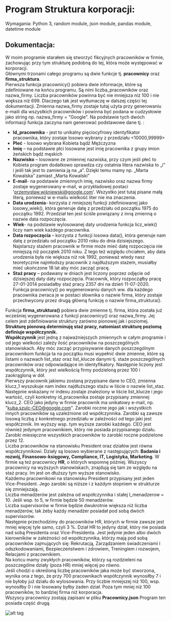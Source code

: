 # Program Struktura korporacji:

Wymagania: Python 3, random module, json module, pandas module, datetime module

## Dokumentacja:
W moim programie starałem się stworzyć fikcyjnych pracowników w firmie, zachowując przy tym strukturę podobną do tej, która może występować w korporacji.<br>
Głównymi trzonami całego programu są dwie funkcje tj. **pracownicy** oraz **firma_struktura**.<br>
Pierwsza funkcja pracownicy() pobiera dwie informacje, które są zdefiniowane na końcu programu.
Są nimi liczba_pracowników oraz nazwa_firmy. Liczba pracowników powinna być nie mniejsza niż 100 i nie większa niż 699. Dlaczego tak jest wytłumaczę w dalszej
części tej dokumentacji. Zmienna nazwa_firmy zostaje tutaj użyta przy generowaniu e-maili dla wszystkich pracowników i powinna być podana w cudzysłowie jako
string np. nazwa_firmy = "Google". Na podstawie tych dwóch informacji funkcja zaczyna nam generować podstawowe dane tj. :<br>
- **Id_pracownika** - jest to unikalny pięciocyfrowy identyfikator pracownika, który zostaje losowo wybrany z przedziału <10000,99999><br>
- **Pleć** - losowo wybrana Kobieta bądź Mężczyzna<br>
- **Imię** – na podstawie płci losowane jest imię pracownika z grupy imion żeńskich bądź męskich<br>
- **Nazwisko** – losowane ze zmiennej nazwiska, przy czym jeśli płeć to Kobieta program dodatkowo sprawdza czy ostatnia litera nazwiska to „i” i jeśli tak jest to zamienia ją na „a”. Dzięki temu mamy
np. „Marta Kowalska” zamiast „Marta Kowalski”<br>
- **E-mail**- na podstawie zmiennych imię, nazwisko oraz nazwa firmy zostaje wygenerowany e-mail,
w przykładowej postaci 'przemysław.wiśniewski@google.com'. Wszystko jest tutaj pisane małą literą, ponieważ w e-mailu wielkość liter nie ma znaczenia.<br>
- **Data urodzenia**- korzysta z mniejszej funkcji zdefiniowanej jako losowy_wiek(), która generuje datę
z przedziału od początku 1975 do początku 1992. Przedział ten jest ściśle powiązany z inną zmienną
o nazwie data rozpoczęcia.<br>
- **Wiek**- na podstawie wylosowanej daty urodzenia funkcja licz_wiek() liczy nam wiek każdego pracownika.<br>
- **Data rozpoczęcia** – korzysta z funkcji losowa data(), która generuje nam datę z przedziału od początku 2010 roku do dnia dzisiejszego. Najstarszy stażem pracownik w firmie może mieć datę
rozpoczęcia nie mniejszą niż początek 2010 roku. Z tego też względu chciałem, aby data urodzenia była nie większa niż rok 1992, ponieważ wtedy nasz teoretycznie najmłodszy pracownik
z najdłuższym stażem, musiałby mieć ukończone 18 lat aby móc zacząć pracę. <br>
- **Staż pracy** – podawany w dniach jest liczony poprzez odjęcie od dzisiejszej daty daty rozpoczęcia.
Pracownik, który rozpocząłby pracę 27-01-2014 posiadałby staż pracy  2357 dni na dzień 11-07-2020.<br>
Funkcja pracownicy() po wygenerowaniu danych ww. dla każdego pracownika zwraca je w postaci słownika o nazwie firma, który zostaje przechwycony przez drugą główną funkcję o nazwie firma_struktura().<br>



Funkcja **firma_struktura()** pobiera dwie zmienne tj. firma, która została już wcześniej wygenerowana z funkcji pracownicy() oraz nazwa_firmy.
Jej celem jest zdefiniowanie struktury zarówno pionowej jak i poziomej. **Strukturę pionową determinuję staż pracy, natomiast strukturę poziomą definiuje współczynnik.**<br>
**Współczynnik** jest jedną z najważniejszych zmiennych w całym programie i od jego wielkości zależy ilość pracowników na poszczególnych stanowiskach. Aby móc zacząć przypisywanie danych
poszczególnym pracownikom funkcja ta na początku musi wypełnić dwie zmienne, które są listami o nazwach list_staz oraz list_klucze danymi tj. staże poszczególnych pracowników oraz
odpowiadające im identyfikatory. Następnie liczony jest współczynnik, który jest wielkością firmy podzieloną przez 100 i zaokrągloną w dół.<br>
Pierwszy pracownik jakiemu zostaną przypisane dane to CEO, zmienna klucz_1 wyszukuje nam index najdłuższego stażu w liście o nazwie list_staz. Następnie wskazany nr indexu zostaje znaleziony
w liście list_klucze i jego wartość, czyli konkretny id_pracownika zostaje przypisany zmiennej klucz_2.
CEO jako jedyny w firmie pracownik ma unikatowy e-mail, np.  "kuba.szulc-CEO@google.com". Zarobki roczne jego jak i wszystkich innych pracowników są uzależnione od współczynnika.
Zarobki są zawsze losową liczbą z konkretnego przedziału w zależności od tego jaki jest współcznnik. Im wyższy wsp. tym wyższe zarobki każdego. CEO jest również jedynym pracownikiem,
który nie posiada przypisanego działu. Zarobki miesięczne wszystkich pracowników to zarobki roczne podzielone przez 12.<br>
Liczba pracowników na stanowisku President oraz działów jest równa współczynnikowi. Działy są losowo wybierane z następujących: **Badania i rozwój, Finansowo-księgowy, Compliance, IT,
Logistyka, Marketing**. W firmie są też pracownicy **HR**, o których wspomnę później. Wszyscy pracownicy na wyższych stanowiskach, znajdują się tam ze względu na staż pracy. Im jest on dłuższy tym wyższe stanowisko.<br>
Każdemu pracownikowi na stanowisku President przypisany jest jeden Vice-President. Jego zarobki są niższe i z każdym stopniem w strukturze się zmniejszają.<br>
Liczba menadżerów jest zależna od współczynnika i stałej l_menadzerow = 10. Jeśli wsp. to 5, w firmie będzie 50 menadżerów.<br>
Liczba supervisorów w firmie będzie dwukrotnie większa niż liczba menadżerów, tak żeby każdy menadżer posiadał pod sobą dwóch supervisorów.<br>
Następnie przechodzimy do pracowników HR, których w firmie zawsze jest mniej więcej tyle samo, czyli 3 %. Dział HR to jedyny dział, który nie posiada nad sobą Presidenta oraz Vice-Presidenta.
Jest jedynie jeden albo dwóch kierowników w zależności od współczynnika, którzy mają pod sobą pracowników zajmujących się: Rekrutacją, Zarządzaniem świadczeniami i odszkodowaniami,
Bezpieczeństwem i zdrowiem, Treningiem i rozwojem, Relacjami z pracownikiem.<br>
Na końcu mamy zwykłych pracowników, którzy są rozdzieleni na poszczególne działy (poza HR) mniej więcej po równo.<br>
Jeśli chodzi o określoną liczbę pracowników jaka może być stworzona, wynika ona z tego, że przy 700 pracownikach współczynnik wynosiłby 7 i nie byłoby już działu do wylosowania.
Przy liczbie mniejszej niż 100, wsp. wynosiłby 0 i nie losowany byłby żaden dział. Poza tym mniej niż 100 pracowników, to bardziej firma niż korporacja.<br>
Wszyscy pracownicy zostają zapisani w pliku **Pracownicy.json**
Program ten posiada część drugą.

![alt tag](https://github.com/FilipGieraga/Python-PL/blob/master/15.%20Struktura%20korporacyjna/Struktura.png)
